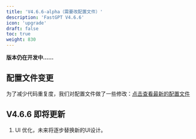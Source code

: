 ```yaml
---
title: 'V4.6.6-alpha（需要改配置文件）'
description: 'FastGPT V4.6.6'
icon: 'upgrade'
draft: false
toc: true
weight: 830
---
```


**版本仍在开发中……**

## 配置文件变更

为了减少代码重复度，我们对配置文件做了一些修改：[点击查看最新的配置文件](/docs/development/configuration/)



## V4.6.6 即将更新

1. UI 优化，未来将逐步替换新的UI设计。


